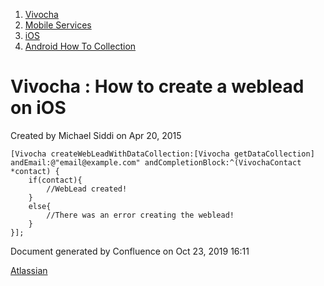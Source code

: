 1.  [Vivocha](index.html)
2.  [Mobile Services](Mobile-Services_1048602.html)
3.  [iOS](iOS_5079111.html)
4.  [Android How To Collection](5079105.html)

<span id="title-text"> Vivocha : How to create a weblead on iOS </span>
=======================================================================

Created by <span class="author"> Michael Siddi</span> on Apr 20, 2015

``` syntaxhighlighter-pre
[Vivocha createWebLeadWithDataCollection:[Vivocha getDataCollection] andEmail:@"email@example.com" andCompletionBlock:^(VivochaContact *contact) {
    if(contact){
        //WebLead created!
    }
    else{
        //There was an error creating the weblead!
    }
}];
```

Document generated by Confluence on Oct 23, 2019 16:11

[Atlassian](http://www.atlassian.com/)
